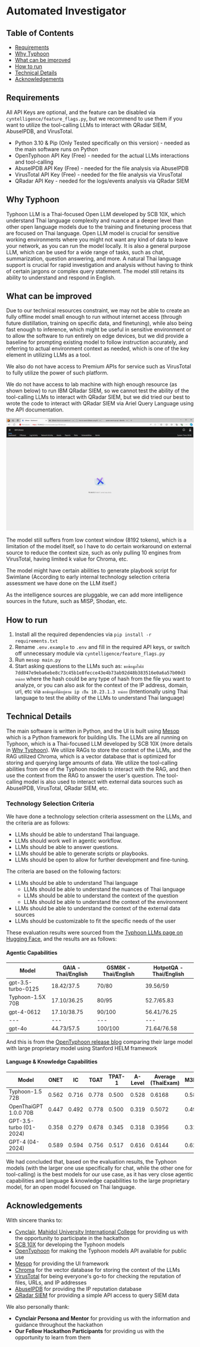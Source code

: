 # Automated Investigator

## Table of Contents

- [Requirements](#requirements)
- [Why Typhoon](#why-typhoon)
- [What can be improved](#what-can-be-improved)
- [How to run](#how-to-run)
- [Technical Details](#technical-details)
- [Acknowledgements](#acknowledgements)

## Requirements

All API Keys are optional, and the feature can be disabled via `cyntelligence/feature_flags.py`, but we recommend to use them if you want to utilize the tool-calling LLMs to interact with QRadar SIEM, AbuseIPDB, and VirusTotal.

- Python 3.10 & Pip (Only Tested specifically on this version) - needed as the main software runs on Python
- OpenTyphoon API Key (Free) - needed for the actual LLMs interactions and tool-calling
- AbuseIPDB API Key (Free) - needed for the file analysis via AbuseIPDB
- VirusTotal API Key (Free) - needed for the file analysis via VirusTotal
- QRadar API Key - needed for the logs/events analysis via QRadar SIEM

## Why Typhoon

Typhoon LLM is a Thai-focused Open LLM developed by SCB 10X, which understand Thai language complexity and nuance at a deeper level than other open language models due to the training and finetuning process that are focused on Thai language. Open LLM model is crucial for sensitive working environments where you might not want any kind of data to leave your network, as you can run the model locally. It is also a general purpose LLM, which can be used for a wide range of tasks, such as chat, summarization, question answering, and more. A natural Thai language support is crucial for rapid investigation and analysis without having to think of certain jargons or complex query statement. The model still retains its ability to understand and respond in English.

## What can be improved

Due to our technical resources constraint, we may not be able to create an fully offline model small enough to run without internet access (through future distillation, training on specific data, and finetuning), while also being fast enough to inference, which might be useful in sensitive environment or to allow the software to run entirely on edge devices, but we did provide a baseline for prompting existing model to follow instruction accurately, and referring to actual environment context as needed, which is one of the key element in utilizing LLMs as a tool.

We also do not have access to Premium APIs for service such as VirusTotal to fully utilize the power of such platform.

We do not have access to lab machine with high enough resource (as shown below) to run IBM QRadar SIEM, so we cannot test the ability of the tool-calling LLMs to interact with QRadar SIEM, but we did tried our best to wrote the code to interact with QRadar SIEM via Ariel Query Language using the API documentation.

![Apache Tomcat of QRadar OOM after trying to load the console](screenshots/qradar-fail.png)

The model still suffers from low context window (8192 tokens), which is a limitation of the model itself, so I have to do certain workaround on external source to reduce the context size, such as only pulling 10 engines from VirusTotal, having limited k value for Chroma, etc.

The model might have certain abilities to generate playbook script for Swimlane (According to early internal technology selection criteria assessment we have done on the LLM itself.)

As the intelligence sources are pluggable, we can add more intelligence sources in the future, such as MISP, Shodan, etc.

## How to run

1. Install all the required dependencies via `pip install -r requirements.txt`
2. Rename `.env.example` to `.env` and fill in the required API keys, or switch off unnecessary module via `cyntelligence/feature_flags.py`
3. Run `mesop main.py`
4. Start asking questions to the LLMs such as: `ขอข้อมูลไฟล์ 7dd847e9eba6ebe8c73c45b1e8fecce43e4b73ab92d48b383516e0a6a57b00d3 หน่อย` where the hash could be any type of hash from the file you want to analyze, or you can also ask for the context of the IP address, domain, url, etc via `ขอข้อมูลที่มีอยู่ตาม ip เป็น 10.23.1.3 หน่อย` (Intentionally using Thai language to test the ability of the LLMs to understand Thai language)

## Technical Details

The main software is written in Python, and the UI is built using [Mesop](https://github.com/google/mesop) which is a Python framework for building UIs. The LLMs are all running on Typhoon, which is a Thai-focused LLM developed by SCB 10X (more details in [Why Typhoon](#why-typhoon)). We utilize RAGs to store the context of the LLMs, and the RAG utilized Chroma, which is a vector database that is optimized for storing and querying large amounts of data. We utilize the tool-calling abilities from one of the Typhoon models to interact with the RAG, and then use the context from the RAG to answer the user's question. The tool-calling model is also used to interact with external data sources such as AbuseIPDB, VirusTotal, QRadar SIEM, etc.

### Technology Selection Criteria

We have done a technology selection criteria assessment on the LLMs, and the criteria are as follows:

- LLMs should be able to understand Thai language.
- LLMs should work well in agentic workflow.
- LLMs should be able to answer questions.
- LLMs should be able to generate scripts or playbooks.
- LLMs should be open to allow for further development and fine-tuning.

The criteria are based on the following factors:

- LLMs should be able to understand Thai language
  - LLMs should be able to understand the nuances of Thai language
  - LLMs should be able to understand the context of the question
  - LLMs should be able to understand the context of the environment
- LLMs should be able to understand the context of the external data sources
- LLMs should be customizable to fit the specific needs of the user

These evaluation results were sourced from the [Typhoon LLMs page on Hugging Face](https://huggingface.co/scb10x/llama-3-typhoon-v1.5x-70b-instruct), and the results are as follows:

#### Agentic Capabilities

| Model            | GAIA - Thai/English | GSM8K - Thai/English | HotpotQA - Thai/English |
|------------------|---------------------|----------------------|--------------------------|
| gpt-3.5-turbo-0125 | 18.42/37.5          | 70/80                | 39.56/59                 |
| Typhoon-1.5X 70B | 17.10/36.25         | 80/95                | 52.7/65.83               |
| gpt-4-0612       | 17.10/38.75         | 90/100               | 56.41/76.25              |
| ---              | ---                 | ---                  | ---                      |
| gpt-4o           | 44.73/57.5          | 100/100              | 71.64/76.58              |

And this is from the [OpenTyphoon release blog](https://blog.opentyphoon.ai/typhoon-1-5-release-a9364cb8e8d7) comparing their large model with large proprietary model using Stanford HELM framework

#### Language & Knowledge Capabilities

| Model                      | ONET  | IC    | TGAT  | TPAT-1 | A-Level | Average (ThaiExam) | M3Exam | MMLU  |
|----------------------------|-------|-------|-------|--------|---------|--------------------|--------|-------|
| Typhoon-1.5 72B            | 0.562 | 0.716 | 0.778 | 0.500  | 0.528   | 0.6168             | 0.587  | 0.7271 |
| OpenThaiGPT 1.0.0 70B      | 0.447 | 0.492 | 0.778 | 0.500  | 0.319   | 0.5072             | 0.493  | 0.6167 |
| GPT-3.5-turbo (01-2024)     | 0.358 | 0.279 | 0.678 | 0.345  | 0.318   | 0.3956             | 0.316  | 0.700  |
| GPT-4 (04-2024)            | 0.589 | 0.594 | 0.756 | 0.517  | 0.616   | 0.6144             | 0.626  | 0.864  |

We had concluded that, based on the evaluation results, the Typhoon models (with the larger one use specifically for chat, while the other one for tool-calling) is the best models for our use case, as it has very close agentic capabilities and language & knowledge capabilities to the large proprietary model, for an open model focused on Thai language.

## Acknowledgements

With sincere thanks to:

- [Cynclair](https://cynclair.com/), [Mahidol University International College](https://muic.mahidol.ac.th) for providing us with the opportunity to participate in the hackathon
- [SCB 10X](https://www.scb10x.com/) for developing the Typhoon models
- [OpenTyphoon](https://opentyphoon.ai/) for making the Typhoon models API available for public use
- [Mesop](https://google.github.io/mesop/) for providing the UI framework
- [Chroma](https://www.trychroma.com/) for the vector database for storing the context of the LLMs
- [VirusTotal](https://www.virustotal.com/) for being everyone's go-to for checking the reputation of files, URLs, and IP addresses
- [AbuseIPDB](https://www.abuseipdb.com/) for providing the IP reputation database
- [QRadar SIEM](https://www.ibm.com/qradar) for providing a simple API access to query SIEM data

We also personally thank:

- **Cynclair Persona and Mentor** for providing us with the information and guidance throughout the hackathon
- **Our Fellow Hackathon Participants** for providing us with the opportunity to learn from them
